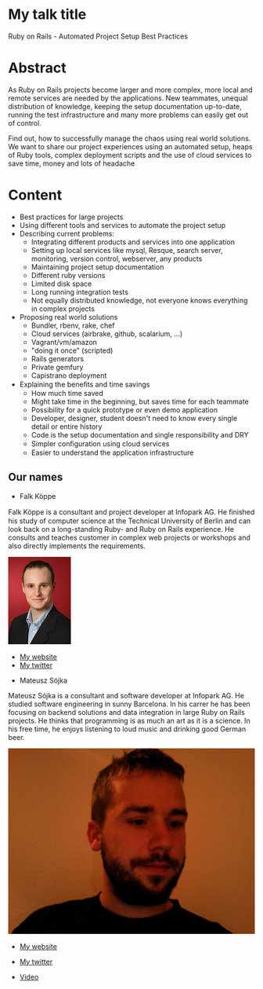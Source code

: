 # My talk title

Ruby on Rails - Automated Project Setup Best Practices

# Abstract


As Ruby on Rails projects become larger and more complex, more local and remote services are needed by the applications. New teammates, unequal distribution of knowledge, keeping the setup documentation up-to-date, running the test infrastructure and many more problems can easily get out of control.

Find out, how to successfully manage the chaos using real world solutions. We want to share our project experiences using an automated setup, heaps of Ruby tools, complex deployment scripts and the use of cloud services to save time, money and lots of headache

# Content

* Best practices for large projects
* Using different tools and services to automate the project setup
* Describing current problems:
  - Integrating different products and services into one application
  - Setting up local services like mysql, Resque, search server, monitoring, version control,
  webserver, any products
  - Maintaining project setup documentation
  - Different ruby versions
  - Limited disk space
  - Long running integration tests
  - Not equally distributed knowledge, not everyone knows everything in complex projects
* Proposing real world solutions
  - Bundler, rbenv, rake, chef
  - Cloud services (airbrake, github, scalarium, ...)
  - Vagrant/vm/amazon
  - "doing it once" (scripted)
  - Rails generators
  - Private gemfury
  - Capistrano deployment
* Explaining the beneﬁts and time savings
  - How much time saved
  - Might take time in the beginning, but saves time for each teammate
  - Possibility for a quick prototype or even demo application
  - Developer, designer, student doesn't need to know every single detail or entire history
  - Code is the setup documentation and single responsibility and DRY
  - Simpler conﬁguration using cloud services
  - Easier to understand the application infrastructure

## Our names


* Falk Köppe

Falk Köppe is a consultant and project developer at Infopark AG. He ﬁnished his study of computer science at the Technical University of Berlin and can look back on a long-standing Ruby- and Ruby on Rails experience. He consults and teaches customer in complex web projects or workshops and also directly implements the requirements.

![Profile picture](https://github.com/euruko2012/call-for-proposals/raw/master/falk_koeppe_mateusz_sojka_automated_project_setup/falk_profile_picture.jpg)

- [My website](http://www.jpberlin.de/f.koeppe/fpkgames/)
- [My twitter](https://twitter.com/#!/fkoeppe)


* Mateusz Sójka

Mateusz Sójka is a consultant and software developer at Infopark AG. He studied software engineering in sunny Barcelona. In his carrer he has been focusing on backend solutions and data integration in large Ruby on Rails projects. He thinks that programming is as much an art as it is a science. In his free time, he enjoys listening to loud music and drinking good German beer.

![Profile picture](https://github.com/euruko2012/call-for-proposals/raw/master/falk_koeppe_mateusz_sojka_automated_project_setup/mateusz_profile_picture.jpg)

- [My website](http://www.infopark.de)
- [My twitter](https://twitter.com/#!/yagooar)



- [Video](http://www.youtube.com/watch?v=64ZhL9rePvA)
